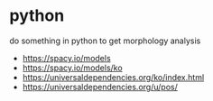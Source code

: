 # python

do something in python to get morphology analysis

- https://spacy.io/models
- https://spacy.io/models/ko
- https://universaldependencies.org/ko/index.html
- https://universaldependencies.org/u/pos/
